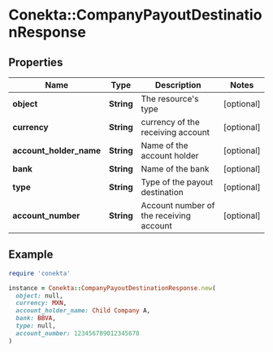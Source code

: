 # Conekta::CompanyPayoutDestinationResponse

## Properties

| Name | Type | Description | Notes |
| ---- | ---- | ----------- | ----- |
| **object** | **String** | The resource&#39;s type | [optional] |
| **currency** | **String** | currency of the receiving account | [optional] |
| **account_holder_name** | **String** | Name of the account holder | [optional] |
| **bank** | **String** | Name of the bank | [optional] |
| **type** | **String** | Type of the payout destination | [optional] |
| **account_number** | **String** | Account number of the receiving account | [optional] |

## Example

```ruby
require 'conekta'

instance = Conekta::CompanyPayoutDestinationResponse.new(
  object: null,
  currency: MXN,
  account_holder_name: Child Company A,
  bank: BBVA,
  type: null,
  account_number: 123456789012345678
)
```

